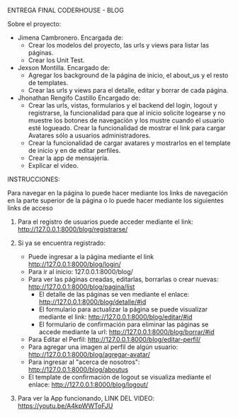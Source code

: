 ENTREGA FINAL CODERHOUSE - BLOG

Sobre el proyecto:
- Jimena Cambronero.
    Encargada de: 
    - Crear los modelos del proyecto, las urls y views para listar las páginas.
    - Crear los Unit Test.
- Jexson Montilla.
    Encargado de: 
    - Agregar los background de la página de inicio, el about_us y el resto de templates.
    - Crear las urls y views para el detalle, editar y borrar de cada página.
- Jhonathan Rengifo Castillo
    Encargado de:
    - Crear las urls, vistas, formularios y el backend del login, logout y registrarse, la funcionalidad para que al inicio solicite logearse y no muestre los botones de navegación y los mustre cuando el usuario esté logueado. Crear la funcionalidad de mostrar el link para cargar Avatares sólo a usuarios administradores.
    - Crear la funcionalidad de cargar avatares y mostrarlos en el template de inicio y en de editar perfiles.
    - Crear la app de mensajería.
    - Explicar el video.

INSTRUCCIONES:

Para navegar en la página lo puede hacer mediante los links de navegación en la parte superior de la página o lo puede hacer mediante los siguientes links de acceso

1. Para el registro de usuarios puede acceder mediante el link: http://127.0.0.1:8000/blog/registrarse/
2. Si ya se encuentra registrado: 
    - Puede ingresar a la página mediante el link http://127.0.0.1:8000/blog/login/
    - Para ir al inicio:  127.0.0.1:8000/blog/
    - Para ver las páginas creadas, editarlas, borrarlas o crear nuevas: http://127.0.0.1:8000/blog/pagina/list
        - El detalle de las páginas se ven mediante el enlace: http://127.0.0.1:8000/blog/detalle/#id
        - El formulario para actualizar la página se puede visualizar mediante el link: http://127.0.0.1:8000/blog/editar/#id
        - El formulario de confirmación para eliminar las páginas se accede mediante la url: http://127.0.0.1:8000/blog/borrar/#id
    - Para Editar el Perfil: http://127.0.0.1:8000/blog/editar-perfil/
    - Para agregar una imagen al perfil de algún usuario: http://127.0.0.1:8000/blog/agregar-avatar/
    - Para ingresar al "acerca de nosotros": http://127.0.0.1:8000/blog/aboutus
    - El template de confirmación de logout se visualiza mediante el enlace: http://127.0.0.1:8000/blog/logout/

3. Para ver la App funcionando, LINK DEL VIDEO:
    https://youtu.be/A4kpWWToFJU
